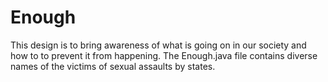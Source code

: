 # Enough
This design is to bring awareness of what is going on in our society and how to to prevent it from happening.
The Enough.java file contains diverse names of the victims of sexual assaults by states. 
